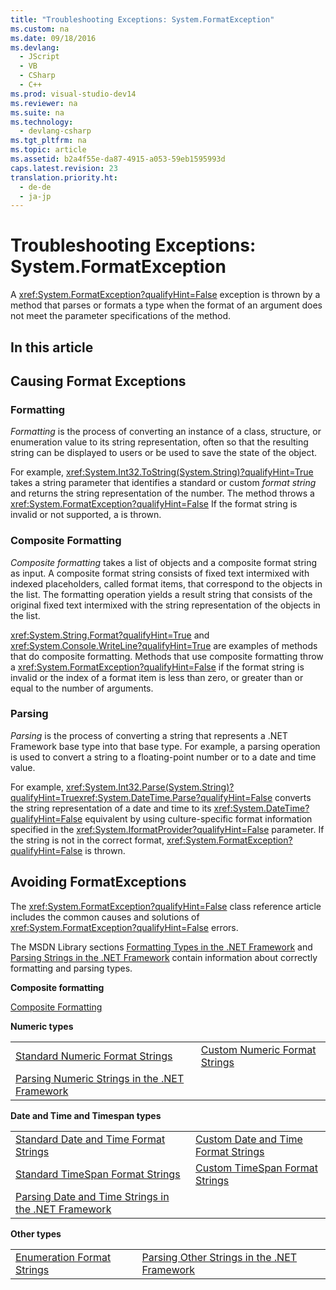 ```yaml
---
title: "Troubleshooting Exceptions: System.FormatException"
ms.custom: na
ms.date: 09/18/2016
ms.devlang: 
  - JScript
  - VB
  - CSharp
  - C++
ms.prod: visual-studio-dev14
ms.reviewer: na
ms.suite: na
ms.technology: 
  - devlang-csharp
ms.tgt_pltfrm: na
ms.topic: article
ms.assetid: b2a4f55e-da87-4915-a053-59eb1595993d
caps.latest.revision: 23
translation.priority.ht: 
  - de-de
  - ja-jp
---
```

# Troubleshooting Exceptions: System.FormatException
A <xref:System.FormatException?qualifyHint=False> exception is thrown by a method that parses or formats a type when the format of an argument does not meet the parameter specifications of the method.  
  
## In this article  
  
## Causing Format Exceptions  
  
### Formatting  
 *Formatting* is the process of converting an instance of a class, structure, or enumeration value to its string representation, often so that the resulting string can be displayed to users or be used to save the state of the object.  
  
 For example, <xref:System.Int32.ToString(System.String)?qualifyHint=True> takes a string parameter that identifies a standard or custom *format string* and returns the string representation of the number. The method throws a <xref:System.FormatException?qualifyHint=False> If the format string is invalid or not supported, a  is thrown.  
  
### Composite Formatting  
 *Composite formatting* takes a list of objects and a composite format string as input. A composite format string consists of fixed text intermixed with indexed placeholders, called format items, that correspond to the objects in the list. The formatting operation yields a result string that consists of the original fixed text intermixed with the string representation of the objects in the list.  
  
 <xref:System.String.Format?qualifyHint=True> and <xref:System.Console.WriteLine?qualifyHint=True> are examples of methods that do composite formatting. Methods that use composite formatting throw a <xref:System.FormatException?qualifyHint=False> if the format string is invalid or the index of a format item is less than zero, or greater than or equal to the number of arguments.  
  
### Parsing  
 *Parsing* is the process of converting a string that represents a .NET Framework base type into that base type. For example, a parsing operation is used to convert a string to a floating-point number or to a date and time value.  
  
 For example, <xref:System.Int32.Parse(System.String)?qualifyHint=True><xref:System.DateTime.Parse?qualifyHint=False> converts the string representation of a date and time to its <xref:System.DateTime?qualifyHint=False> equivalent by using culture-specific format information specified in the <xref:System.IformatProvider?qualifyHint=False> parameter. If the string is not in the correct format, <xref:System.FormatException?qualifyHint=False> is thrown.  
  
## Avoiding FormatExceptions  
 The <xref:System.FormatException?qualifyHint=False> class reference article includes the common causes and solutions of <xref:System.FormatException?qualifyHint=False> errors.  
  
 The MSDN Library sections [Formatting Types in the .NET Framework](assetId:///0d1364da-5b30-4d42-8e6b-03378343343f) and [Parsing Strings in the .NET Framework](assetId:///5e758b41-db93-456b-8999-99b7304b090d) contain information about correctly formatting and parsing types.  
  
 **Composite formatting**  
  
 [Composite Formatting](assetId:///87b7d528-73f6-43c6-b71a-f23043039a49)  
  
 **Numeric types**  
  
|||  
|-|-|  
|[Standard Numeric Format Strings](assetId:///580e57eb-ac47-4ffd-bccd-3a1637c2f467)|[Custom Numeric Format Strings](assetId:///6f74fd32-6c6b-48ed-8241-3c2b86dea5f4)|  
|[Parsing Numeric Strings in the .NET Framework](assetId:///e39324ee-72e5-42d4-a80d-bf3ee7fc6c59)||  
  
 **Date and Time and Timespan types**  
  
|||  
|-|-|  
|[Standard Date and Time Format Strings](assetId:///bb79761a-ca08-44ee-b142-b06b3e2fc22b)|[Custom Date and Time Format Strings](assetId:///98b374e3-0cc2-4c78-ab44-efb671d71984)|  
|[Standard TimeSpan Format Strings](assetId:///9f6c95eb-63ae-4dcc-9c32-f81985c75794)|[Custom TimeSpan Format Strings](assetId:///a63ebf55-7269-416b-b4f5-286f6c03bf0e)|  
|[Parsing Date and Time Strings in the .NET Framework](assetId:///43bae51e-9b1d-41a6-a187-772c0d096d90)||  
  
 **Other types**  
  
|||  
|-|-|  
|[Enumeration Format Strings](assetId:///dd1ff672-1052-42cf-8666-4924fb6cd1a1)|[Parsing Other Strings in the .NET Framework](assetId:///d139bc00-3c4e-4d78-ac9a-5c951b258d28)|